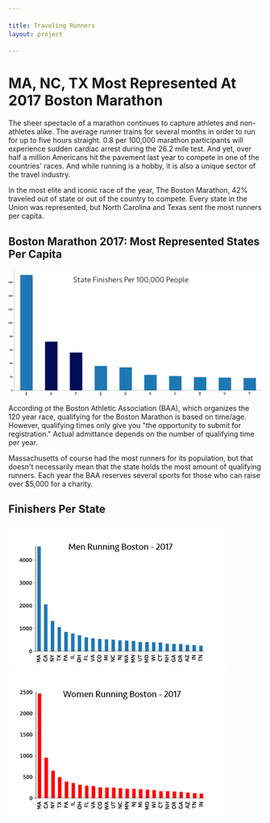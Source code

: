 ```yaml
---

title: Traveling Runners
layout: project

---
```


# MA, NC, TX Most Represented At 2017 Boston Marathon

The sheer spectacle of a marathon continues to capture athletes and non-athletes alike. The average runner trains for several months in order to run for up to five hours straight. 0.8 per 100,000 marathon participants will experience sudden cardiac arrest during the 26.2 mile test. And yet, over half a million Americans hit the pavement last year to compete in one of the countries' races. And while running is a hobby, it is also a unique sector of the travel industry.

In the most elite and iconic race of the year, The Boston Marathon, 42% traveled out of state or out of the country to compete. Every state in the Union was represented, but North Carolina and Texas sent the most runners per capita. 

## Boston Marathon 2017: Most Represented States Per Capita 

![](NEWNEWTHIS_IS_THE_PER_CAPITA_IMAGE.png)

According ot the Boston Athletic Association (BAA), which organizes the 120 year race, qualifying for the Boston Marathon is based on time/age. However, qualifying times only give you "the opportunity to submit for registration." Actual admittance depends on the number of qualifying time per year.

Massachusetts of course had the most runners for its population, but that doesn't necessarily mean that the state holds the most amount of qualifying runners. Each year the BAA reserves several sports for those who can raise over $5,000 for a charity. 

## Finishers Per State 

![](THIS_ONE_MENTOTAL.png)
![](THIS_ONE_WOMENTOTAL.png)




